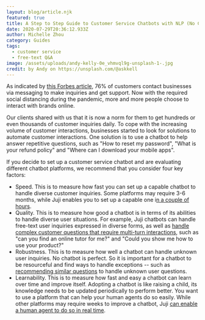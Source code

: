 ```yaml
---
layout: blog/article.njk
featured: true
title: A Step to Step Guide to Customer Service Chatbots with NLP (No Coding Required)
date: 2020-07-29T20:36:12.933Z
author: Michelle Zhou
category: Guides
tags:
  - customer service
  - free-text Q&A
image: /assets/uploads/andy-kelly-0e_vhmvql9g-unsplash-1-.jpg
credit: by Andy on https://unsplash.com/@askkell
---
```

As indicated by [this Forbes article](https://www.forbes.com/sites/forbestechcouncil/2019/05/07/will-2019-be-the-breakout-year-for-conversational-commerce-in-the-u-s/#158b88e24ac9), 76% of customers contact businesses via messaging to make inquiries and get support. Now with the required social distancing during the pandemic, more and more people choose to interact with brands online.

Our clients shared with us that it is now a norm for them to get hundreds or even thousands of customer inquiries daily. To cope with the increasing volume of customer interactions, businesses started to look for solutions to automate customer interactions. One solution is to use a chatbot to help answer repetitive questions, such as "How to reset my password", "What is your refund policy" and "Where can I download your mobile apps".

If you decide to set up a customer service chatbot and are evaluating different chatbot platforms, we recommend that you consider four key factors:

* Speed. This is to measure how fast you can set up a capable chatbot to handle diverse customer inquiries. Some platforms may require 3-6 months, while Juji enables you to set up a capable one i[n a couple of hours](https://juji.io/blog/building-a-smart-chatbot-in-a-few-minutes-to-answer-free-text-questions/).
* Quality. This is to measure how good a chatbot is in terms of its abilities to handle diverse user situations. For example, Juji chatbots can handle free-text user inquiries expressed in diverse forms, as well as [handle complex customer questions that require multi-turn interactions](https://juji.io/blog/how-to-make-your-chatbot-to-answer-non-trivial-questions/), such as "can you find an online tutor for me?" and "Could you show me how to use your product?"
* Robustness. This is to measure how well a chatbot can handle unknown user inquiries. No chatbot is perfect. So it is important for a chatbot to be resourceful and find ways to handle exceptions -- such as [recommending similar questions](https://juji.io/blog/question-recommendation/) to handle unknown user questions.
* Learnability. This is to measure how fast and easy a chatbot can learn over time and improve itself. Adopting a chatbot is like raising a child, its knowledge needs to be updated periodically to perform better. You want to use a platform that can help your human agents do so easily. While other platforms may require weeks to improve a chatbot, Juji [can enable a human agent to do so in real time](https://juji.io/blog/q-a-dashboard/).